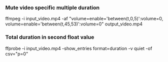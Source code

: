 ### Mute video specific multiple duration
ffmpeg -i input_video.mp4 -af "volume=enable='between(t,0,5)':volume=0, volume=enable='between(t,45,53)':volume=0" output_video.mp4

### Total duration in second float value
ffprobe -i input_video.mp4 -show_entries format=duration -v quiet -of csv="p=0"